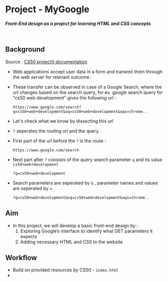 # Project - MyGoogle
***Front-End design as a project for learning HTML and CSS concepts***

</br>

## Background
Source : [CS50 project0 documentation](https://cs50.harvard.edu/web/2020/projects/0/search/)

 - Web applications accept user data in a form and transmit them through the web server for relevant outcome.
 - These transfer can be observed in case of a Google Search, where the url changes based on the search query, for ex. google search query for "cs50 web development" gives the following url :
    
    ```
    https://www.google.com/search?q=cs50+web+development&oq=cs50+web+development&aqs=chrome..
    ```
 - Let's check what we know by dissecting this url
 - `?` seperates the routing url and the query
 - First part of the url before the `?` is  the route -
    ```
    https://www.google.com/search
    ```
 - Next part after `?` consists of the query search parameter `q` and its value `cs50+web+development`

    ```
    ?q=cs50+web+development
    ```
 - Search parameters are seperated by `&` , parameter names and values are seperated by `=`
    ```
    ?q=cs50+web+development&oq=cs50+web+development&aqs=chrome..
    ```
 
## Aim
 - In this project, we will develop a basic front-end design by :
    1. Exploring Google’s interface to identify what GET parameters it expects 
    2. Adding necessary HTML and CSS to the website


## Workflow
 - Build on provided resources by CS50 - `index.html`
 - 